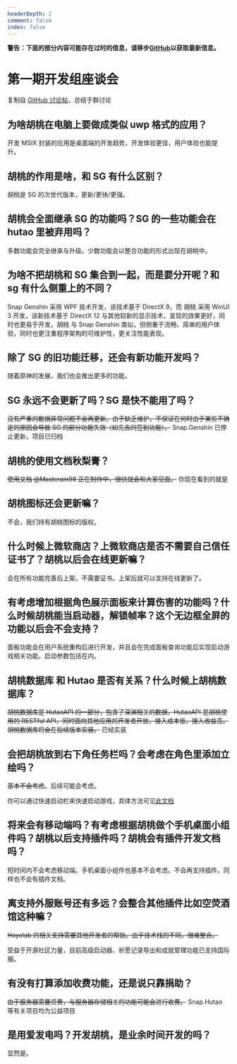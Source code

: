 ```yaml
---
headerDepth: 2
comment: false
index: false
---
```


**警告：下面的部分内容可能存在过时的信息，请移步[GitHub](https://github.com/DGP-Studio/Snap.Hutao)以获取最新信息。**

# 第一期开发组座谈会

复制自 [GitHub 讨论帖](https://github.com/DGP-Studio/Snap.Hutao/discussions/46)，总结于群讨论

## 为啥胡桃在电脑上要做成类似 uwp 格式的应用？

开发 MSIX 封装的应用是桌面端的开发趋势，开发体验更佳，用户体验也能提升。

## 胡桃的作用是啥，和 SG 有什么区别？

胡桃是 SG 的次世代版本，更新/更快/更强。

## 胡桃会全面继承 SG 的功能吗？SG 的一些功能会在 hutao 里被弃用吗？

多数功能会完全继承与升级。少数功能会以整合功能的形式出现在胡桃中。

## 为啥不把胡桃和 SG 集合到一起，而是要分开呢？和 sg 有什么侧重上的不同？

Snap Genshin 采用 WPF 技术开发，该技术基于 DirectX 9，而 胡桃 采用 WinUI 3 开发，该新技术基于 DirectX 12 与其他较新的显示技术，呈现的效果更好，同时也更易于开发，胡桃 与 Snap Genshin 类似，但侧重于流畅、简单的用户体验，同时也更注重程序架构的可维护性，更关注性能表现。

## 除了 SG 的旧功能迁移，还会有新功能开发吗？

随着原神的发展，我们也会推出更多的功能。

## SG 永远不会更新了吗？SG 是快不能用了吗？

~~没有严重的数据异常问题不会再更新。由于缺乏维护，不保证在何时由于某些不确定的原因会导致 SG 的部分功能失效（如先去的签到功能）。~~
Snap.Genshin 已停止更新，项目已归档

## 胡桃的使用文档秋梨膏？

~~使用文档 @Masterain98 正在制作中，很快就会和大家见面。~~ 你现在看到的就是

## 胡桃图标还会更新嘛？

不会，我们持有胡桃图标的版权。

## 什么时候上微软商店？上微软商店是否不需要自己信任证书了？胡桃以后会在线更新嘛？

会在所有功能完善后上架。不需要证书。上架后就可以支持在线更新了。

## 有考虑增加根据角色展示面板来计算伤害的功能吗？什么时候胡桃能当启动器，解锁帧率？这个无边框全屏的功能以后会不会支持？

面板功能会在用户系统重构后进行开发，并且会在完成面板查询功能后实现启动游戏相关功能。启动参数包括在内。

## 胡桃数据库 和 Hutao 是否有关系？什么时候上胡桃数据库？

~~胡桃数据库是 HutaoAPI 的一部分，包含了深渊相关的数据，HutaoAPI 是胡桃使用的 RESTful API，同时面向其他应用的开发者开放，接入成本低，接入收益高。胡桃数据库将会在后续版本实装。~~ 已经实装

## 会把胡桃放到右下角任务栏吗？会考虑在角色里添加立绘吗？

~~基本不会考虑~~。后续可能会考虑。

你可以通过快速启动栏来快速启动游戏，具体方法可见[此文档](../features/game-launcher.md#如何通过胡桃工具箱快速地启动游戏)

## 将来会有移动端吗？有考虑根据胡桃做个手机桌面小组件吗？胡桃以后支持插件吗？胡桃会有插件开发文档吗？

短时间内不会考虑移动端。手机桌面小组件也基本不会考虑。不会再支持插件。同样也不会有插件文档。

## 离支持外服账号还有多远？会整合其他插件比如空荧酒馆这种嘛？

~~Hoyolab 的相关支持需要其他开发者的帮助。由于技术栈的不同，很难整合。~~

受益于开源社区力量，目前高级启动器、祈愿记录导出和成就管理功能已支持国际服。

## 有没有打算添加收费功能，还是说只靠捐助？

~~由于服务器需要资费，与服务器存储相关的功能可能会进行收费。~~ Snap.Hutao 等有关项目均为公益项目

## 是用爱发电吗？开发胡桃，是业余时间开发的吗？

显然是。
